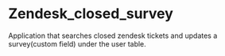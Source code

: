 # Zendesk_closed_survey
Application that searches closed zendesk tickets and updates a survey(custom field) under the user table.

